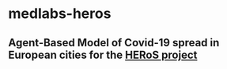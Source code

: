# medlabs-heros

## Agent-Based Model of Covid-19 spread in European cities for the [HERoS project](https://www.heros-project.eu/)
